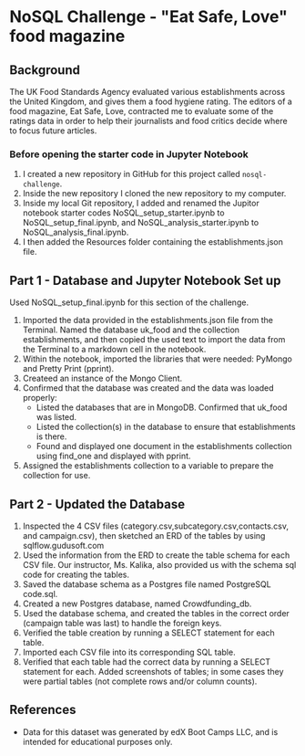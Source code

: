 # NoSQL Challenge - "Eat Safe, Love" food magazine

## Background

The UK Food Standards Agency evaluated various establishments across the United Kingdom, and gives them a food hygiene rating. The editors of a food magazine, Eat Safe, Love, contracted me to evaluate some of the ratings data in order to help their journalists and food critics decide where to focus future articles.

### Before opening the starter code in Jupyter Notebook

1. I created a new repository in GitHub for this project called `nosql-challenge`. 
2. Inside the new repository I cloned the new repository to my computer.
3. Inside my local Git repository, I added and renamed the Jupitor notebook starter codes NoSQL_setup_starter.ipynb to NoSQL_setup_final.ipynb, and             NoSQL_analysis_starter.ipynb to NoSQL_analysis_final.ipynb.
4. I then added the Resources folder containing the establishments.json file.

## Part 1 - Database and Jupyter Notebook Set up

Used NoSQL_setup_final.ipynb for this section of the challenge.

1. Imported the data provided in the establishments.json file from the Terminal. Named the database uk_food and the collection establishments, and then copied the used text to import the data from the Terminal to a markdown cell in the notebook.
2. Within the notebook, imported the libraries that were needed: PyMongo and Pretty Print (pprint).
3. Createed an instance of the Mongo Client.
4. Confirmed that the database was created and the data was loaded properly:
   - Listed the databases that are in MongoDB. Confirmed that uk_food was listed.
   - Listed the collection(s) in the database to ensure that establishments is there.
   - Found and displayed one document in the establishments collection using find_one and displayed with pprint.
5. Assigned the establishments collection to a variable to prepare the collection for use.
    
## Part 2 - Updated the Database

1. Inspected the 4 CSV files (category.csv,subcategory.csv,contacts.csv, and campaign.csv), then sketched an ERD of the tables by using sqlflow.gudusoft.com
2. Used the information from the ERD to create the table schema for each CSV file.  Our instructor, Ms. Kalika, also provided us with the schema sql code for creating the tables. 
3. Saved the database schema as a Postgres file named PostgreSQL code.sql.
4. Created a new Postgres database, named Crowdfunding_db.
5. Used the database schema, and created the tables in the correct order (campaign table was last) to handle the foreign keys.
6. Verified the table creation by running a SELECT statement for each table.
7. Imported each CSV file into its corresponding SQL table.
8. Verified that each table had the correct data by running a SELECT statement for each.  Added screenshots of tables; in some cases they were partial tables (not complete rows and/or column counts).

## References

* Data for this dataset was generated by edX Boot Camps LLC, and is intended for educational purposes only.
